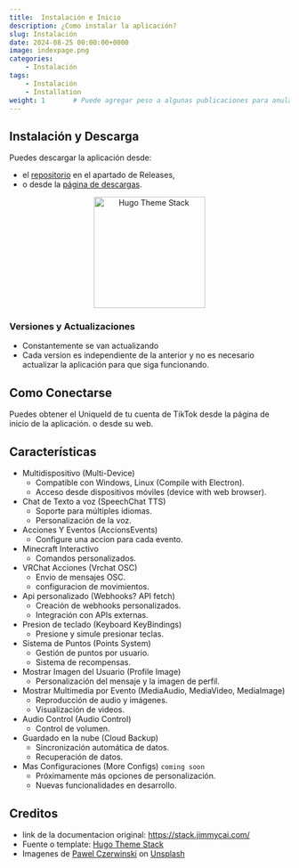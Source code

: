 ```yaml
---
title:  Instalación e Inicio
description: ¿Como instalar la aplicación?
slug: Instalación
date: 2024-08-25 00:00:00+0000
image: indexpage.png
categories:
    - Instalación
tags:
    - Instalación
    - Installation
weight: 1       # Puede agregar peso a algunas publicaciones para anular la clasificación predeterminada (fecha descendente)
---
```

## Instalación y Descarga
Puedes descargar la aplicación desde:
- el [repositorio](https://github.com/nglmercer/Tiktok-Live-APPv3) en el apartado de Releases, 
- o desde la [página de descargas](https://github.com/nglmercer/Tiktok-Live-APPv3/releases).
<div style="text-align: center;">
<img src="https://user-images.githubusercontent.com/5889006/190859553-5b229b4f-c476-4cbd-928f-890f5265ca4c.png" alt="Hugo Theme Stack" width="200" height="200">
</div>

### Versiones y Actualizaciones
- Constantemente se van actualizando
- Cada version es independiente de la anterior y no es necesario actualizar la aplicación para que siga funcionando.
## Como Conectarse
Puedes obtener el UniqueId de tu cuenta de TikTok desde la página de inicio de la aplicación. o desde su web.

## Características
- Multidispositivo (Multi-Device)
  - Compatible con Windows, Linux (Compile with Electron).
  - Acceso desde dispositivos móviles (device with web browser).
- Chat de Texto a voz (SpeechChat TTS)
  - Soporte para múltiples idiomas.
  - Personalización de la voz.
- Acciones Y Eventos (AccionsEvents)
  - Configure una accion para cada evento.
- Minecraft Interactivo
  - Comandos personalizados.
- VRChat Acciones (Vrchat OSC)
  - Envio de mensajes OSC.
  - configuracion de movimientos.
- Api personalizado (Webhooks? API fetch)
  - Creación de webhooks personalizados.
  - Integración con APIs externas.
- Presion de teclado (Keyboard KeyBindings)
  - Presione y simule presionar teclas.
- Sistema de Puntos (Points System)
  - Gestión de puntos por usuario.
  - Sistema de recompensas.
- Mostrar Imagen del Usuario (Profile Image)
  - Personalización del mensaje y la imagen de perfil.
- Mostrar Multimedia por Evento (MediaAudio, MediaVideo, MediaImage)
  - Reproducción de audio y imágenes.
  - Visualización de videos.
- Audio Control (Audio Control)
  - Control de volumen.
- Guardado en la nube (Cloud Backup)
  - Sincronización automática de datos.
  - Recuperación de datos.
- Mas Configuraciones (More Configs) `coming soon`
  - Próximamente más opciones de personalización.
  - Nuevas funcionalidades en desarrollo.
## Creditos
- link de la documentacion original: https://stack.jimmycai.com/
- Fuente o template: [Hugo Theme Stack](https://github.com/CaiJimmy/hugo-theme-stack)
- Imagenes de  [Pawel Czerwinski](https://unsplash.com/@pawel_czerwinski) on [Unsplash](https://unsplash.com/)
